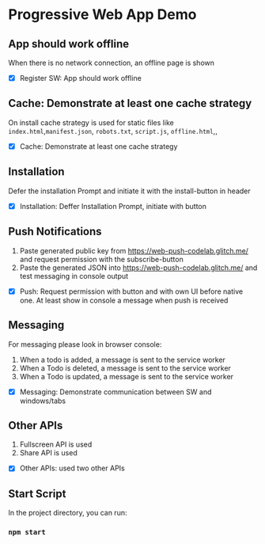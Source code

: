 # Progressive Web App Demo

## App should work offline

When there is no network connection, an offline page is shown

- [x] Register SW: App should work offline

## Cache: Demonstrate at least one cache strategy

On install cache strategy is used for static files like `index.html`,`manifest.json`, `robots.txt`, `script.js`, `offline.html`,,

- [x] Cache: Demonstrate at least one cache strategy

## Installation

Defer the installation Prompt and initiate it with the install-button in header

- [x] Installation: Deffer Installation Prompt, initiate with button

## Push Notifications

1. Paste generated public key from https://web-push-codelab.glitch.me/ and request permission with the subscribe-button
2. Paste the generated JSON into https://web-push-codelab.glitch.me/ and test messaging in console output

- [x] Push: Request permission with button and with own UI before native one. At least show in console a message when push is received

## Messaging

For messaging please look in browser console:

1. When a todo is added, a message is sent to the service worker
2. When a Todo is deleted, a message is sent to the service worker
3. When a Todo is updated, a message is sent to the service worker

- [x] Messaging: Demonstrate communication between SW and windows/tabs

## Other APIs

1. Fullscreen API is used
2. Share API is used

- [x] Other APIs: used two other APIs

## Start Script

In the project directory, you can run:

### `npm start`
